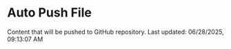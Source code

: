 # Auto Push File

Content that will be pushed to GitHub repository.
Last updated: 06/28/2025, 09:13:07 AM